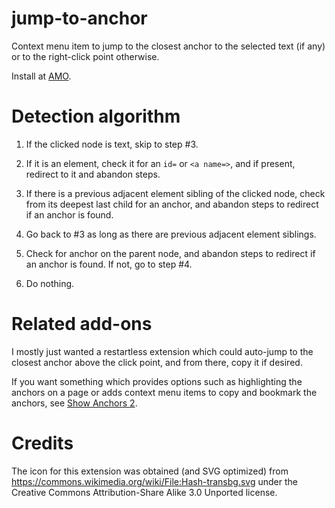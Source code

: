 # jump-to-anchor

Context menu item to jump to the closest anchor to the selected text (if any)
or to the right-click point otherwise.

Install at [AMO](https://addons.mozilla.org/en-US/firefox/addon/jump-to-anchor/).

# Detection algorithm

1.  If the clicked node is text, skip to step #3.

1.  If it is an element, check it for an `id=` or `<a name=>`,
    and if present, redirect to it and abandon steps.

1.  If there is a previous adjacent element sibling of the
    clicked node, check from its deepest last child for an
    anchor, and abandon steps to redirect if an anchor is found.

1.  Go back to #3 as long as there are previous adjacent element siblings.

1.  Check for anchor on the parent node, and abandon steps
      to redirect if an anchor is found. If not, go to step #4.

1.  Do nothing.

# Related add-ons

I mostly just wanted a restartless extension which could auto-jump to the
closest anchor above the click point, and from there, copy it if desired.

If you want something which provides options such as highlighting the anchors
on a page or adds context menu items to copy and bookmark the anchors, see
[Show Anchors 2](https://addons.mozilla.org/en-US/firefox/addon/show-anchors-2/).

# Credits

The icon for this extension was obtained (and SVG optimized) from <https://commons.wikimedia.org/wiki/File:Hash-transbg.svg> under the Creative Commons Attribution-Share Alike 3.0 Unported license.
